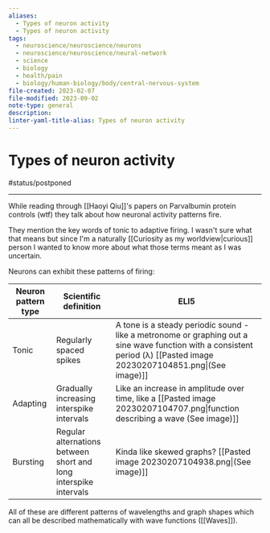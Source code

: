 ```yaml
---
aliases:
  - Types of neuron activity
  - Types of neuron activity
tags:
  - neuroscience/neuroscience/neurons
  - neuroscience/neuroscience/neural-network
  - science
  - biology
  - health/pain
  - biology/human-biology/body/central-nervous-system
file-created: 2023-02-07
file-modified: 2023-09-02
note-type: general
description: 
linter-yaml-title-alias: Types of neuron activity
---
```


# Types of neuron activity

#status/postponed

---

While reading through [[Haoyi Qiu]]'s papers on Parvalbumin protein controls (wtf) they talk about how neuronal activity patterns fire.

They mention the key words of tonic to adaptive firing. I wasn't sure what that means but since I'm a naturally [[Curiosity as my worldview|curious]] person I wanted to know more about what those terms meant as I was uncertain.

Neurons can exhibit these patterns of firing:

Neuron pattern type | Scientific definition | ELI5
--|--|--
Tonic | Regularly spaced spikes | A tone is a steady periodic sound - like a metronome or graphing out a sine wave function with a consistent period (λ) [[Pasted image 20230207104851.png\|(See image)]]
Adapting | Gradually increasing interspike intervals | Like an increase in amplitude over time, like a [[Pasted image 20230207104707.png\|function describing a wave (See image)]]
Bursting | Regular alternations between short and long interspike intervals | Kinda like skewed graphs? [[Pasted image 20230207104938.png\|(See image)]]

All of these are different patterns of wavelengths and graph shapes which can all be described mathematically with wave functions ([[Waves]]).
